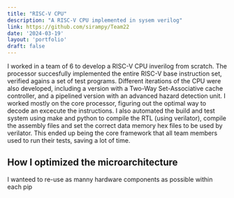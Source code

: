 ```yaml
---
title: "RISC-V CPU"
description: "A RISC-V CPU implemented in sysem verilog"
link: https://github.com/sirampy/Team22
date: '2024-03-19'
layout: 'portfolio'
draft: false
---
```

I worked in a team of 6 to develop a RISC-V CPU inverilog from scratch. The processor succesfully implemented the entire RISC-V base instruction set, verified agains a set of test programs. Different iterations of the CPU were also developed, including a version with a Two-Way Set-Associative cache controller, and a pipelined version with an advanced hazard detection unit. I worked mostly on the core processor, figuring out the optimal way to decode an excecute the instructions. I also automated the build and test system using make and python to compile the RTL (using verilator), compile the assembly files and set the correct data memory hex files to be used by verilator. This ended up being the core framework that all team members used to run their tests, saving a lot of time.

## How I optimized the microarchitecture

I wanteed to re-use as manny hardware components as possible within each pip
